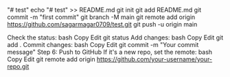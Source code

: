 "# test" 
echo "# test" >> README.md
git init
git add README.md
git commit -m "first commit"
git branch -M main
git remote add origin https://github.com/sagarmagar0709/test.git
git push -u origin main

Check the status:
bash
Copy
Edit
git status
Add changes:
bash
Copy
Edit
git add .
Commit changes:
bash
Copy
Edit
git commit -m "Your commit message"
Step 6: Push to GitHub
If it's a new repo, set the remote:
bash
Copy
Edit
git remote add origin https://github.com/your-username/your-repo.git

